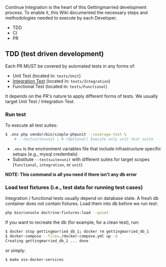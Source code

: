 Continue Integration is the heart of this Gettingmarried development process. To enable it, this Wiki documented the necessary steps and methodologies needed to execute by each Developer.

- TDD
- CI
- PR

## TDD (test driven development)

Each PR MUST be covered by automated tests in any forms of:
- Unit Test (located in: `tests/Unit`)
- [Integration Test](https://stackoverflow.com/a/3670767) (located in: `tests/Integration`)
- Functional Test (located in: `tests/Functional`)

It depends on the PR's nature to apply different forms of tests. We usually target Unit Test / Integration Test.

### Run test

To execute all test suites:

```bash
$ .env php vendor/bin/simple-phpunit --coverage-text \
    # --testsuite=unit \ # (Optional) Execute only unit test suite
```

- `.env` is the environment variables file that include infrastructure specific setups (e.g., mysql credentials)
- Substitute `--testsuite=unit` with different suites for target scopes (`functional`, `integration`, or `unit`)

**NOTE: This command is all you need if there isn't any db error**

### Load test fixtures (i.e., test data for running test cases)

Integration / functional tests usually depend on database state. A fresh db container does not contain fixtures. Load them into db before we run test:

```bash
php bin/console doctrine:fixtures:load --quiet
```

If you want to recreate the db (for example, for a clean test), run:

```bash
$ docker stop gettingmarried_db_1; docker rm gettingmarried_db_1
$ docker-compose --file=./docker-compose.yml up -d
Creating gettingmarried_db_1 ... done
```

or simply:

```bash
$ make osx-docker-services
```
